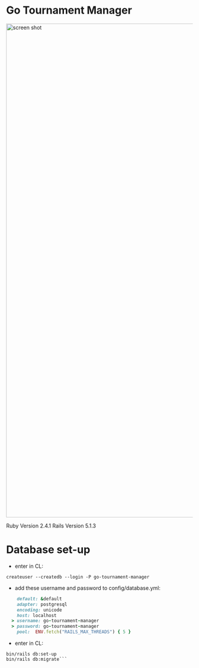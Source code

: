 # Go Tournament Manager

<img width="1333" alt="screen shot" src="https://user-images.githubusercontent.com/13973110/40689688-5393ee70-6371-11e8-9afe-a4d794f73ce6.png">

Ruby Version 2.4.1
Rails Version 5.1.3

# Database set-up

* enter in CL:

```script
createuser --createdb --login -P go-tournament-manager
```

* add these username and password to config/database.yml:

```ruby
    default: &default
    adapter: postgresql
    encoding: unicode
    host: localhost
  > username: go-tournament-manager
  > password: go-tournament-manager
    pool:  ENV.fetch("RAILS_MAX_THREADS") { 5 }
```

* enter in CL:

````script
bin/rails db:set-up
bin/rails db:migrate```
````
